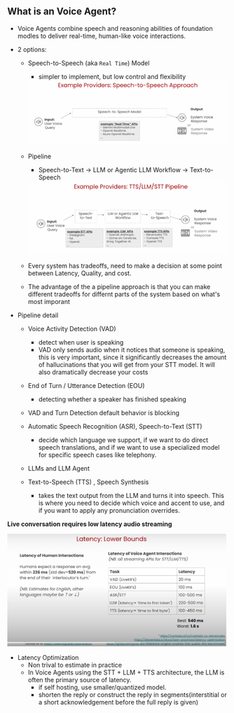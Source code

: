 ## What is an Voice Agent?
- Voice Agents combine speech and reasoning abilities of foundation modles to deliver real-time, human-like voice interactions.

- 2 options:
  - Speech-to-Speech (aka `Real Time`) Model
    - simpler to implement, but low control and flexibility  
    <img src="./images/00.png" alt="Voice Agent Overview" width="500"/>

  - Pipeline
    - Speech-to-Text -> LLM or Agentic LLM Workflow -> Text-to-Speech  
    <img src="./images/01.png" alt="Voice Agent Overview" width="500"/>

  - Every system has tradeoffs, need to make a decision at some point between Latency, Quality, and cost.
  - The advantage of the a pipeline approach is that you can make different tradeoffs for differnt parts of the system based on what's most imporant

- Pipeline detail
  - Voice Activity Detection (VAD)
    - detect when user is speaking
    - VAD only sends audio when it notices that someone is speaking, this is very important, since it significantly decreases the amount of hallucinations that you will get from your STT model. It will also dramatically decrease your costs
  - End of Turn / Utterance Detection (EOU)
    - detecting whether a speaker has finished speaking

  - VAD and Turn Detection default behavior is blocking

  - Automatic Speech Recognition (ASR), Speech-to-Text (STT)
    - decide which language we support, if we want to do direct speech translations, and if we want to use a specialized model for specific speech cases like telephony.
  - LLMs and LLM Agent
  - Text-to-Speech (TTS) , Speech Synthesis
    - takes the text output from the LLM and turns it into speech. This is where you need to decide which voice and accent to use, and if you want to apply any pronunciation overrides.

<b>Live conversation requires low latency audio streaming</b>

<img src="./images/02.png" alt="Voice Agent Overview" width="500"/>

- Latency Optimization
  - Non trival to estimate in practice
  - In Voice Agents using the STT + LLM + TTS architecture, the LLM is often the primary source of latency.
    - if self hosting, use smaller/quantized model.
    - shorten the reply or construct the reply in segments(interstitial or a short acknowledgement before the full reply is given)
